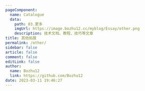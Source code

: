 ```yaml
---
pageComponent: 
  name: Catalogue
  data: 
    path: 03.更多
    imgUrl: https://image.bozhu12.cc/myblog/Essay/other.png
    description: 技术文档、教程、技巧等文章
title: 其他拓展
permalink: /other/
sidebar: false
article: false
comment: false
editLink: false
author: 
  name: Bozhu12
  link: https://github.com/Bozhu12
date: 2023-03-11 19:46:27
---
```

